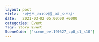 ```yaml
---
layout: post
title:  "이벤트_2019여름_0화_오프닝"
date:   2021-03-02 05:00:00 +0000
categories: Event
Tags: Story Event
SceneCode: ["scene_evt190627_cp0_q1_s10"]
---
```


